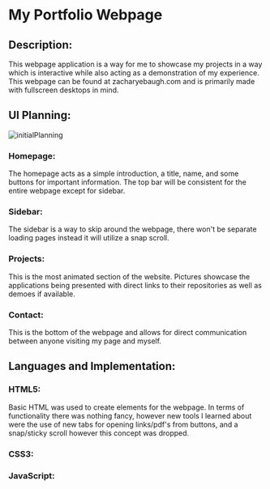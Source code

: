 # My Portfolio Webpage
## Description:
This webpage application is a way for me to showcase my projects in a way which is interactive while also acting as a demonstration of my experience.  This webpage can be found at zacharyebaugh.com and is primarily made with fullscreen desktops in mind.
## UI Planning:
![initialPlanning](https://user-images.githubusercontent.com/69406106/168958568-f3fb1591-c39a-4cf3-8f01-f35face4869b.PNG)
### Homepage:
The homepage acts as a simple introduction, a title, name, and some buttons for important information.  The top bar will be consistent for the entire webpage except for sidebar.
### Sidebar:
The sidebar is a way to skip around the webpage, there won't be separate loading pages instead it will utilize a snap scroll.
### Projects:
This is the most animated section of the website.  Pictures showcase the applications being presented with direct links to their repositories as well as demoes if available.
### Contact:
This is the bottom of the webpage and allows for direct communication between anyone visiting my page and myself.
## Languages and Implementation:
### HTML5:
Basic HTML was used to create elements for the webpage.  In terms of functionality there was nothing fancy, however new tools I learned about were the use of new tabs for opening links/pdf's from buttons, and a snap/sticky scroll however this concept was dropped.
### CSS3:

### JavaScript:
